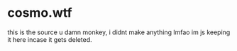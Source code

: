 # cosmo.wtf

this is the source u damn monkey, i didnt make anything lmfao im js keeping it here incase it gets deleted.

